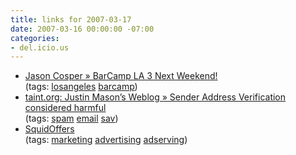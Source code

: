 ```yaml
---
title: links for 2007-03-17
date: 2007-03-16 00:00:00 -07:00
categories:
- del.icio.us
---
```


<ul class="delicious">
	<li>
		<div class="delicious-link"><a href="http://jasoncosper.com/2007/03/15/barcamp-la-3-next-weekend/">Jason Cosper » BarCamp LA 3 Next Weekend!</a></div>
		<div class="delicious-tags">(tags: <a href="http://del.icio.us/torrez/losangeles">losangeles</a> <a href="http://del.icio.us/torrez/barcamp">barcamp</a>)</div>
	</li>
	<li>
		<div class="delicious-link"><a href="http://taint.org/2007/03/16/134743a.html">taint.org: Justin Mason’s Weblog » Sender Address Verification considered harmful</a></div>
		<div class="delicious-tags">(tags: <a href="http://del.icio.us/torrez/spam">spam</a> <a href="http://del.icio.us/torrez/email">email</a> <a href="http://del.icio.us/torrez/sav">sav</a>)</div>
	</li>
	<li>
		<div class="delicious-link"><a href="http://www.squidoo.com/squidoffers/start">SquidOffers</a></div>
		<div class="delicious-tags">(tags: <a href="http://del.icio.us/torrez/marketing">marketing</a> <a href="http://del.icio.us/torrez/advertising">advertising</a> <a href="http://del.icio.us/torrez/adserving">adserving</a>)</div>
	</li>
</ul>
